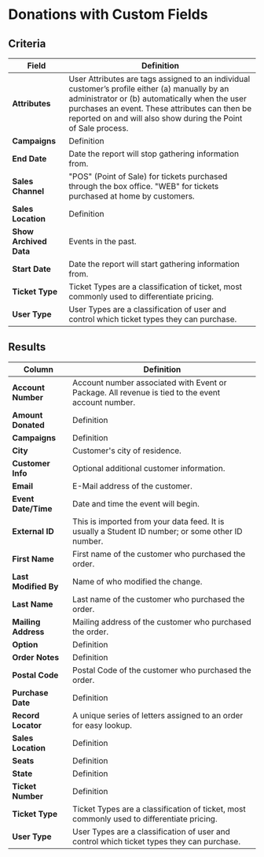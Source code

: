 # Donations with Custom Fields

## Criteria

| **Field** | **Definition** |
| --- | --- |
| **Attributes** | User Attributes are tags assigned to an individual customer’s profile either \(a\) manually by an administrator or \(b\) automatically when the user purchases an event. These attributes can then be reported on and will also show during the Point of Sale process. |
| **Campaigns** | Definition |
| **End Date** | Date the report will stop gathering information from. |
| **Sales Channel** | "POS" (Point of Sale) for tickets purchased through the box office. "WEB" for tickets purchased at home by customers. |
| **Sales Location** | Definition |
| **Show Archived Data** | Events in the past. |
| **Start Date** | Date the report will start gathering information from. |
| **Ticket Type** | Ticket Types are a classification of ticket, most commonly used to differentiate pricing. |
| **User Type** | User Types are a classification of user and control which ticket types they can purchase. |

## Results

| **Column** | **Definition** |
| --- | --- |
| **Account Number** | Account number associated with Event or Package. All revenue is tied to the event account number. |
| **Amount Donated** | Definition |
| **Campaigns** | Definition |
| **City** | Customer's city of residence. |
| **Customer Info** | Optional additional customer information. |
| **Email** | E-Mail address of the customer. |
| **Event Date/Time** | Date and time the event will begin. |
| **External ID** | This is imported from your data feed. It is usually a Student ID number; or some other ID number. |
| **First Name** | First name of the customer who purchased the order. |
| **Last Modified By** | Name of who modified the change. |
| **Last Name** | Last name of the customer who purchased the order. |
| **Mailing Address** | Mailing address of the customer who purchased the order. |
| **Option** | Definition |
| **Order Notes** | Definition |
| **Postal Code** | Postal Code of the customer who purchased the order.|
| **Purchase Date** | Definition |
| **Record Locator** | A unique series of letters assigned to an order for easy lookup. |
| **Sales Location** | Definition |
| **Seats** | Definition |
| **State** | Definition |
| **Ticket Number** | Definition |
| **Ticket Type** | Ticket Types are a classification of ticket, most commonly used to differentiate pricing. |
| **User Type** | User Types are a classification of user and control which ticket types they can purchase. |

